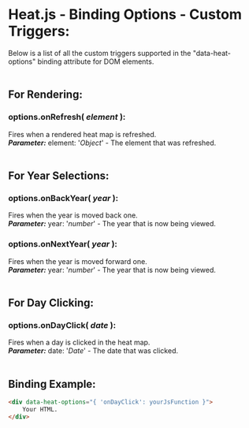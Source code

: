 # Heat.js - Binding Options - Custom Triggers:

Below is a list of all the custom triggers supported in the "data-heat-options" binding attribute for DOM elements.
<br>
<br>


## For Rendering:

### options.onRefresh( *element* ):
Fires when a rendered heat map is refreshed.
<br>
***Parameter:*** element: '*Object*' - The element that was refreshed.
<br>
<br>


## For Year Selections:

### options.onBackYear( *year* ):
Fires when the year is moved back one.
<br>
***Parameter:*** year: '*number*' - The year that is now being viewed.

### options.onNextYear( *year* ):
Fires when the year is moved forward one.
<br>
***Parameter:*** year: '*number*' - The year that is now being viewed.
<br>
<br>


## For Day Clicking:

### options.onDayClick( *date* ):
Fires when a day is clicked in the heat map.
<br>
***Parameter:*** date: '*Date*' - The date that was clicked.
<br>
<br>


## Binding Example:

```markdown
<div data-heat-options="{ 'onDayClick': yourJsFunction }">
    Your HTML.
</div>
```